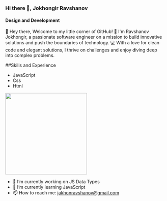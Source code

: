 ### Hi there 👋, Jokhongir Ravshanov
#### Design and Development


👋 Hey there,  Welcome to my little corner of GitHub!
🚀 I'm Ravshanov Jokhongir, a passionate software engineer on a mission to build innovative solutions and push the boundaries of technology.
💻 With a love for clean code and elegant solutions, I thrive on challenges and enjoy diving deep into complex problems.

##Skills and Experience
* JavaScript
* Css
* Html
<img src="https://user-images.githubusercontent.com/74038190/212748842-9fcbad5b-6173-4175-8a61-521f3dbb7514.gif" width="256" />

- 🔭 I’m currently working on JS Data Types 
- 🌱 I’m currently learning JavaScript 
- 📫 How to reach me: jakhonravshanov@gmail.com 


